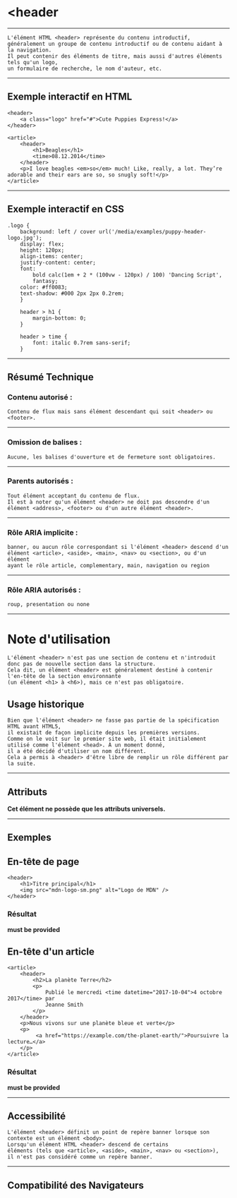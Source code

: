 # **<header**

---



    L'élément HTML <header> représente du contenu introductif, 
    généralement un groupe de contenu introductif ou de contenu aidant à la navigation. 
    Il peut contenir des éléments de titre, mais aussi d'autres éléments tels qu'un logo, 
    un formulaire de recherche, le nom d'auteur, etc.

---



## **Exemple interactif en HTML**

    <header>
        <a class="logo" href="#">Cute Puppies Express!</a>
    </header>

    <article>
        <header>
            <h1>Beagles</h1>
            <time>08.12.2014</time>
        </header>
        <p>I love beagles <em>so</em> much! Like, really, a lot. They’re adorable and their ears are so, so snugly soft!</p>
    </article>

---



## **Exemple interactif en CSS**

    .logo {
        background: left / cover url('/media/examples/puppy-header-logo.jpg');
        display: flex;
        height: 120px;
        align-items: center;
        justify-content: center;
        font:
            bold calc(1em + 2 * (100vw - 120px) / 100) 'Dancing Script',
            fantasy;
        color: #ff0083;
        text-shadow: #000 2px 2px 0.2rem;
        }

        header > h1 {
            margin-bottom: 0;
        }

        header > time {
            font: italic 0.7rem sans-serif;
        }

---



## **Résumé Technique**

### **Contenu autorisé :**
    Contenu de flux mais sans élément descendant qui soit <header> ou <footer>.

---

### **Omission de balises :** 
    Aucune, les balises d'ouverture et de fermeture sont obligatoires.

---

### **Parents autorisés :** 
    Tout élément acceptant du contenu de flux. 
    Il est à noter qu'un élément <header> ne doit pas descendre d'un élément <address>, <footer> ou d'un autre élément <header>.

---

### **Rôle ARIA implicite :** 
    banner, ou aucun rôle correspondant si l'élément <header> descend d'un 
    élément <article>, <aside>, <main>, <nav> ou <section>, ou d'un élément 
    ayant le rôle article, complementary, main, navigation ou region

---

### **Rôle ARIA autorisés :** 
    roup, presentation ou none

---



# **Note d'utilisation**

    L'élément <header> n'est pas une section de contenu et n'introduit donc pas de nouvelle section dans la structure. 
    Cela dit, un élément <header> est généralement destiné à contenir l'en-tête de la section environnante 
    (un élément <h1> à <h6>), mais ce n'est pas obligatoire.

## Usage historique

    Bien que l'élément <header> ne fasse pas partie de la spécification HTML avant HTML5, 
    il existait de façon implicite depuis les premières versions. 
    Comme on le voit sur le premier site web, il était initialement utilisé comme l'élément <head>. À un moment donné, 
    il a été décidé d'utiliser un nom différent. 
    Cela a permis à <header> d'être libre de remplir un rôle différent par la suite.

---



## **Attributs**

**Cet élément ne possède que les attributs universels.**

---



## **Exemples**

## En-tête de page

    <header>
        <h1>Titre principal</h1>
        <img src="mdn-logo-sm.png" alt="Logo de MDN" />
    </header>

### Résultat

**must be provided**

## En-tête d'un article

    <article>
        <header>
            <h2>La planète Terre</h2>
            <p>
                Publié le mercredi <time datetime="2017-10-04">4 octobre 2017</time> par
                Jeanne Smith
            </p>
        </header>
        <p>Nous vivons sur une planète bleue et verte</p>
        <p>
             <a href="https://example.com/the-planet-earth/">Poursuivre la lecture…</a>
        </p>
    </article>

### Résultat

**must be provided**

---



## **Accessibilité**

    L'élément <header> définit un point de repère banner lorsque son contexte est un élément <body>. 
    Lorsqu'un élément HTML <header> descend de certains 
    éléments (tels que <article>, <aside>, <main>, <nav> ou <section>), 
    il n'est pas considéré comme un repère banner.

---



## **Compatibilité des Navigateurs**